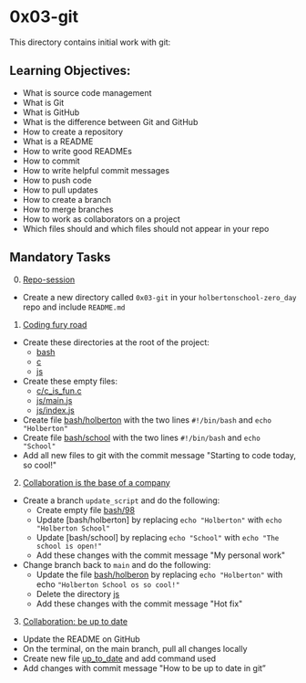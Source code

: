 # 0x03-git
This directory contains initial work with git:

## Learning Objectives:
* What is source code management
* What is Git
* What is GitHub
* What is the difference between Git and GitHub
* How to create a repository
* What is a README
* How to write good READMEs
* How to commit
* How to write helpful commit messages
* How to push code
* How to pull updates
* How to create a branch
* How to merge branches
* How to work as collaborators on a project
* Which files should and which files should not appear in your repo

## Mandatory Tasks
0. [Repo-session](/0x03-git)
* Create a new directory called `0x03-git` in your `holbertonschool-zero_day` repo and include `README.md`
1. [Coding fury road](/0x03-git)
* Create these directories at the root of the project:
  * [bash](/0x03-git/bash)
  * [c](/0x03-git/c)
  * [js](/0x03-git/js)
* Create these empty files:
  * [c/c_is_fun.c](/0x03-git/c/c_is_fun.c)
  * [js/main.js](/0x03-git/js/main.js)
  * [js/index.js](/0x03-git/js/index.js)
* Create file [bash/holberton](/0x03-git/bash/holberton) with the two lines `#!/bin/bash` and `echo "Holberton"`
* Create file [bash/school](/0x03-git/bash/school) with the two lines `#!/bin/bash` and `echo "School"`
* Add all new files to git with the commit message "Starting to code today, so cool!"
2. [Collaboration is the base of a company](/0x03-git)
* Create a branch `update_script` and do the following:
  * Create empty file [bash/98](/0x03-git/bash/98)
  * Update [bash/holberton] by replacing `echo "Holberton"` with `echo "Holberton School"`
  * Update [bash/school] by replacing `echo "School"` with `echo "The school is open!"`
  * Add these changes with the commit message "My personal work"
* Change branch back to `main` and do the following:
  * Update the file [bash/holberon](0x03-git/bash/holberton) by replacing `echo "Holberton"` with echo `"Holberton School os so cool!"`
  * Delete the directory [js](/0x03-git/js)
  * Add these changes with the commit message "Hot fix"
3. [Collaboration: be up to date](/0x03-git)
* Update the README on GitHub
* On the terminal, on the main branch, pull all changes locally
* Create new file [up_to_date](/0x03-git/up_to_date) and add command used
* Add changes with commit message "How to be up to date in git”
